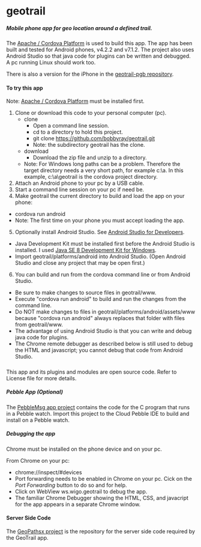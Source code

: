 # geotrail
##### Mobile phone app for geo location around a defined trail.
The [Apache / Cordova Platform](https://cordova.apache.org/) is used to build this app. The app has been built and tested for Android phones, v4.2.2 and v7.1.2. The project also uses Android Studio so that java code for plugins can be written and debugged. A pc running Linux should work too.

There is also a version for the iPhone in the [geotrail-pgb repository](https://github.com/bobbyray/geotrail-pgb).
#### To try this app
Note: [Apache / Cordova Platform](https://cordova.apache.org/) must be installed first.
1. Clone or download this code to your personal computer (pc).
   * clone
     * Open a command line session.
     * cd to a directory to hold this project.
     * git clone https://github.com/bobbyray/geotrail.git
     * Note: the subdirectory geotrail has the clone.
   * download
     * Download the zip file and unzip to a directory.
   * Note: For Windows long paths can be a problem. Therefore the target directory needs a very short path, for example c:\a. In this example, c:\a\geotrail is the cordova project directory.
2. Attach an Android phone to your pc by a USB cable.
3. Start a command line session on your pc if need be.
4. Make geotrail the current directory to build and load the app on your phone:
 * cordova run android
 * Note: The first time on your phone you must accept loading the app.
5. Optionally install Android Studio. See [Android Studio for Developers](https://developer.android.com/studio).
 * Java Development Kit must be installed first before the Android Studio is installed. I used [Java SE 8 Development Kit for Windows](http://www.oracle.com/technetwork/java/javase/downloads/index-jsp-138363.html).
 * Import geotrail/platforms/android into Android Studio.  (Open Android Studio and close any project that may be open first.)
6. You can build and run from the cordova command line or from Android Studio.
 * Be sure to make changes to source files in geotrail/www.
 * Execute "cordova run android" to build and run the changes from the command line.
 * Do NOT make changes to files in geotrail/platforms/android/assets/www because "cordova run android" always replaces that folder with files from geotrail/www.
 * The advantage of using Android Studio is that you can write and debug java code for plugins.
 * The Chrome remote debugger as described below is still used to debug the HTML and javascript; you cannot debug that code from Android Studio.

#####
This app and its plugins and modules are open source code. Refer to License file for more details.

##### Pebble App (Optional)
The [PebbleMsg app project](https://github.com/bobbyray/PebbleMsg) contains the code for the C program that runs in a Pebble watch. Import this project to the Cloud Pebble IDE to build and install on a Pebble watch.

##### Debugging the app
Chrome must be installed on the phone device and on your pc.

From Chrome on your pc:
* chrome://inspect/#devices
 * Port forwarding needs to be enabled in Chrome on your pc. Cick on the _Port Forwarding_ button to do so and for help. 
* Click on WebView ws.wigo.geotrail to debug the app.
 * The familiar Chrome Debugger showing the HTML, CSS, and javacript for the app appears in a separate Chrome window. 

#### Server Side Code
The [GeoPathsx project](https://github.com/bobbyray/GeoPathsx) is the repository for the server side code required by the GeoTrail app.
